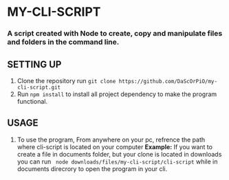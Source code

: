 # MY-CLI-SCRIPT
### A script created with Node to create, copy and manipulate files and folders in the command line.

## SETTING UP

1. Clone the repository run `git clone https://github.com/DaScOrPiO/my-cli-script.git`
2. Run `npm install` to install all project dependency to make the program functional.

## USAGE
1. To use the program, From anywhere on your pc, refrence the path where cli-script is located on your computer
**Example:** If you want to create a file in documents folder, but your clone is located in downloads you can run `
node downloads/files/my-cli-script/cli-script` while in documents direcrory to open the program in your cli.
